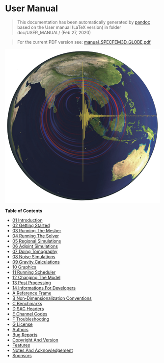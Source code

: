 User Manual
===========
> This documentation has been automatically generated by [pandoc](http://www.pandoc.org)
> based on the User manual (LaTeX version) in folder doc/USER_MANUAL/
> (Feb 27, 2020)

>
> For the current PDF version see: [manual_SPECFEM3D_GLOBE.pdf](https://github.com/geodynamics/specfem3d_globe/raw/devel/doc/USER_MANUAL/manual_SPECFEM3D_GLOBE.pdf)
>

![SPECFEM3D_GLOBE](figures/specfem3d_globe.png "SPECFEM3D_GLOBE screenshot")

**Table of Contents**

- [01 Introduction](01_introduction.md)
- [02 Getting Started](02_getting_started.md)
- [03 Running The Mesher](03_running_the_mesher.md)
- [04 Running The Solver](04_running_the_solver.md)
- [05 Regional Simulations](05_regional_simulations.md)
- [06 Adjoint Simulations](06_adjoint_simulations.md)
- [07 Doing Tomography](07_doing_tomography.md)
- [08 Noise Simulations](08_noise_simulations.md)
- [09 Gravity Calculations](09_gravity_calculations.md)
- [10 Graphics](10_graphics.md)
- [11 Running Scheduler](11_running_scheduler.md)
- [12 Changing The Model](12_changing_the_model.md)
- [13 Post Processing](13_post_processing.md)
- [14 Informations For Developers](14_informations_for_developers.md)
- [A Reference Frame](A_reference_frame.md)
- [B Non-Dimensionalization Conventions](B_non-dimensionalization_conventions.md)
- [C Benchmarks](C_benchmarks.md)
- [D SAC Headers](D_SAC_headers.md)
- [E Channel Codes](E_channel_codes.md)
- [F Troubleshooting](F_troubleshooting.md)
- [G License](G_license.md)
- [Authors](authors.md)
- [Bug Reports](bug_reports.md)
- [Copyright And Version](copyright_and_version.md)
- [Features](features.md)
- [Notes And Acknowledgement](notes_and_acknowledgement.md)
- [Sponsors](sponsors.md)
